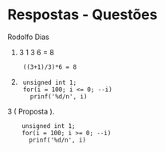 Respostas - Questões
=================
Rodolfo Dias

1. 3 1 3 6 = 8

        ((3+1)/3)*6 = 8


3. 
        unsigned int 1;
        for(i = 100; i <= 0; --i)
          prinf('%d/n', i)

3 ( Proposta ). 

        unsigned int 1;
        for(i = 100; i >= 0; --i)
          prinf('%d/n', i)
